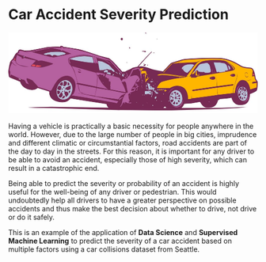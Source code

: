 # Car Accident Severity Prediction
<img src='https://github.com/SamEBM/CarAccidentSeverity/blob/master/crashOK.jpg' />

Having a vehicle is practically a basic necessity for people anywhere in the world. However, due to the large number of people in big cities, imprudence and different climatic or circumstantial factors, road accidents are part of the day to day in the streets. For this reason, it is important for any driver to be able to avoid an accident, especially those of high severity, which can result in a catastrophic end.

Being able to predict the severity or probability of an accident is highly useful for the well-being of any driver or pedestrian. This would undoubtedly help all drivers to have a greater perspective on possible accidents and thus make the best decision about whether to drive, not drive or do it safely.

This is an example of the application of **Data Science** and **Supervised Machine Learning** to predict the severity of a car accident based on multiple factors using a car collisions dataset from Seattle.
